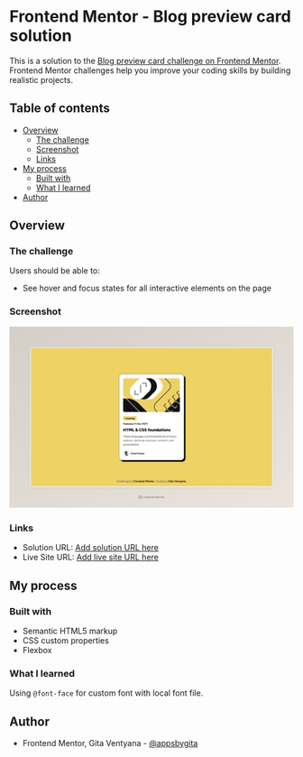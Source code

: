 # Frontend Mentor - Blog preview card solution

This is a solution to the [Blog preview card challenge on Frontend Mentor](https://www.frontendmentor.io/challenges/blog-preview-card-ckPaj01IcS). Frontend Mentor challenges help you improve your coding skills by building realistic projects.

## Table of contents

- [Overview](#overview)
  - [The challenge](#the-challenge)
  - [Screenshot](#screenshot)
  - [Links](#links)
- [My process](#my-process)
  - [Built with](#built-with)
  - [What I learned](#what-i-learned)
- [Author](#author)

## Overview

### The challenge

Users should be able to:

- See hover and focus states for all interactive elements on the page

### Screenshot

![](./assets/images/desktop-screenshot.jpeg)

### Links

- Solution URL: [Add solution URL here](https://github.com/appsbygita/fm-blog-preview-card)
- Live Site URL: [Add live site URL here](https://gita-blog-preview-card.vercel.app/)

## My process

### Built with

- Semantic HTML5 markup
- CSS custom properties
- Flexbox

### What I learned

Using `@font-face` for custom font with local font file.

## Author

- Frontend Mentor, Gita Ventyana - [@appsbygita](https://www.frontendmentor.io/profile/appsbygita)
